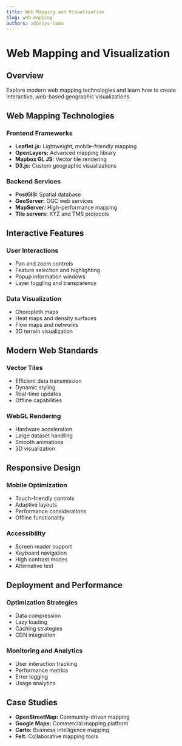 ```yaml
---
title: Web Mapping and Visualization
slug: web-mapping
authors: adorsys-team
---
```


# Web Mapping and Visualization

## Overview

Explore modern web mapping technologies and learn how to create interactive, web-based geographic visualizations.

## Web Mapping Technologies

### Frontend Frameworks
- **Leaflet.js:** Lightweight, mobile-friendly mapping
- **OpenLayers:** Advanced mapping library
- **Mapbox GL JS:** Vector tile rendering
- **D3.js:** Custom geographic visualizations

### Backend Services
- **PostGIS:** Spatial database
- **GeoServer:** OGC web services
- **MapServer:** High-performance mapping
- **Tile servers:** XYZ and TMS protocols

## Interactive Features

### User Interactions
- Pan and zoom controls
- Feature selection and highlighting
- Popup information windows
- Layer toggling and transparency

### Data Visualization
- Choropleth maps
- Heat maps and density surfaces
- Flow maps and networks
- 3D terrain visualization

## Modern Web Standards

### Vector Tiles
- Efficient data transmission
- Dynamic styling
- Real-time updates
- Offline capabilities

### WebGL Rendering
- Hardware acceleration
- Large dataset handling
- Smooth animations
- 3D visualization

## Responsive Design

### Mobile Optimization
- Touch-friendly controls
- Adaptive layouts
- Performance considerations
- Offline functionality

### Accessibility
- Screen reader support
- Keyboard navigation
- High contrast modes
- Alternative text

## Deployment and Performance

### Optimization Strategies
- Data compression
- Lazy loading
- Caching strategies
- CDN integration

### Monitoring and Analytics
- User interaction tracking
- Performance metrics
- Error logging
- Usage analytics

## Case Studies

- **OpenStreetMap:** Community-driven mapping
- **Google Maps:** Commercial mapping platform
- **Carto:** Business intelligence mapping
- **Felt:** Collaborative mapping tools 